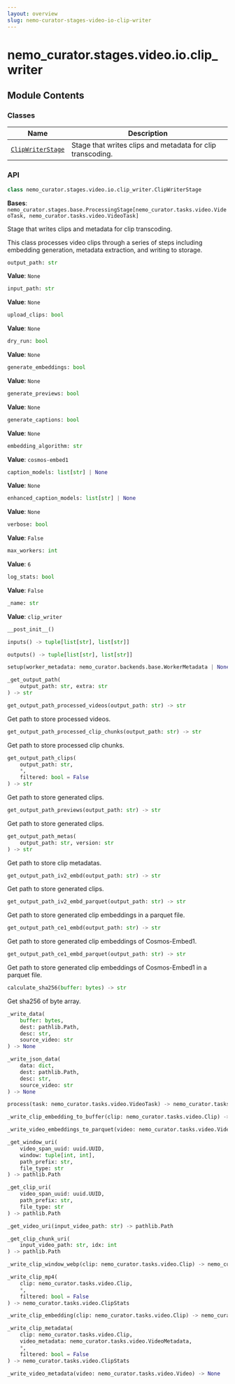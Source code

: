 ```yaml
---
layout: overview
slug: nemo-curator-stages-video-io-clip-writer
---
```


# nemo_curator.stages.video.io.clip_writer



## Module Contents

### Classes

| Name | Description |
|------|-------------|
| [`ClipWriterStage`](#nemo_curatorstagesvideoioclip_writerclipwriterstage) | Stage that writes clips and metadata for clip transcoding. |

### API

```python
class nemo_curator.stages.video.io.clip_writer.ClipWriterStage
```

**Bases**: `nemo_curator.stages.base.ProcessingStage[nemo_curator.tasks.video.VideoTask, nemo_curator.tasks.video.VideoTask]`

Stage that writes clips and metadata for clip transcoding.

This class processes video clips through a series of steps including embedding generation,
metadata extraction, and writing to storage.

```python
output_path: str
```

**Value**: `None`


```python
input_path: str
```

**Value**: `None`


```python
upload_clips: bool
```

**Value**: `None`


```python
dry_run: bool
```

**Value**: `None`


```python
generate_embeddings: bool
```

**Value**: `None`


```python
generate_previews: bool
```

**Value**: `None`


```python
generate_captions: bool
```

**Value**: `None`


```python
embedding_algorithm: str
```

**Value**: `cosmos-embed1`


```python
caption_models: list[str] | None
```

**Value**: `None`


```python
enhanced_caption_models: list[str] | None
```

**Value**: `None`


```python
verbose: bool
```

**Value**: `False`


```python
max_workers: int
```

**Value**: `6`


```python
log_stats: bool
```

**Value**: `False`


```python
_name: str
```

**Value**: `clip_writer`


```python
__post_init__()
```


```python
inputs() -> tuple[list[str], list[str]]
```


```python
outputs() -> tuple[list[str], list[str]]
```


```python
setup(worker_metadata: nemo_curator.backends.base.WorkerMetadata | None = None) -> None
```


```python
_get_output_path(
    output_path: str, extra: str
) -> str
```


```python
get_output_path_processed_videos(output_path: str) -> str
```

Get path to store processed videos.


```python
get_output_path_processed_clip_chunks(output_path: str) -> str
```

Get path to store processed clip chunks.


```python
get_output_path_clips(
    output_path: str,
    *,
    filtered: bool = False
) -> str
```

Get path to store generated clips.


```python
get_output_path_previews(output_path: str) -> str
```

Get path to store generated clips.


```python
get_output_path_metas(
    output_path: str, version: str
) -> str
```

Get path to store clip metadatas.


```python
get_output_path_iv2_embd(output_path: str) -> str
```

Get path to store generated clips.


```python
get_output_path_iv2_embd_parquet(output_path: str) -> str
```

Get path to store generated clip embeddings in a parquet file.


```python
get_output_path_ce1_embd(output_path: str) -> str
```

Get path to store generated clip embeddings of Cosmos-Embed1.


```python
get_output_path_ce1_embd_parquet(output_path: str) -> str
```

Get path to store generated clip embeddings of Cosmos-Embed1 in a parquet file.


```python
calculate_sha256(buffer: bytes) -> str
```

Get sha256 of byte array.


```python
_write_data(
    buffer: bytes,
    dest: pathlib.Path,
    desc: str,
    source_video: str
) -> None
```


```python
_write_json_data(
    data: dict,
    dest: pathlib.Path,
    desc: str,
    source_video: str
) -> None
```


```python
process(task: nemo_curator.tasks.video.VideoTask) -> nemo_curator.tasks.video.VideoTask
```


```python
_write_clip_embedding_to_buffer(clip: nemo_curator.tasks.video.Clip) -> nemo_curator.tasks.video.ClipStats
```


```python
_write_video_embeddings_to_parquet(video: nemo_curator.tasks.video.Video) -> None
```


```python
_get_window_uri(
    video_span_uuid: uuid.UUID,
    window: tuple[int, int],
    path_prefix: str,
    file_type: str
) -> pathlib.Path
```


```python
_get_clip_uri(
    video_span_uuid: uuid.UUID,
    path_prefix: str,
    file_type: str
) -> pathlib.Path
```


```python
_get_video_uri(input_video_path: str) -> pathlib.Path
```


```python
_get_clip_chunk_uri(
    input_video_path: str, idx: int
) -> pathlib.Path
```


```python
_write_clip_window_webp(clip: nemo_curator.tasks.video.Clip) -> nemo_curator.tasks.video.ClipStats
```


```python
_write_clip_mp4(
    clip: nemo_curator.tasks.video.Clip,
    *,
    filtered: bool = False
) -> nemo_curator.tasks.video.ClipStats
```


```python
_write_clip_embedding(clip: nemo_curator.tasks.video.Clip) -> nemo_curator.tasks.video.ClipStats
```


```python
_write_clip_metadata(
    clip: nemo_curator.tasks.video.Clip,
    video_metadata: nemo_curator.tasks.video.VideoMetadata,
    *,
    filtered: bool = False
) -> nemo_curator.tasks.video.ClipStats
```


```python
_write_video_metadata(video: nemo_curator.tasks.video.Video) -> None
```

